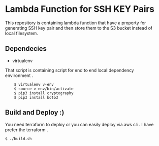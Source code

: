 # Lambda Function for SSH KEY Pairs

This repository is containing lambda function that have a property for generating SSH key pair and then store them to the S3 bucket instead of local filesystem.

## Dependecies


* virtualenv

That script is containing script for end to end local dependency environment .


```
    $ virtualenv v-env
    $ source v-env/bin/activate
    $ pip3 install cryptography
    $ pip3 install boto3
```

## Build and Deploy :) 

You need terraform to deploy or you can easily deploy via aws cli . I have prefer the terraform .

```
$ ./build.sh
```